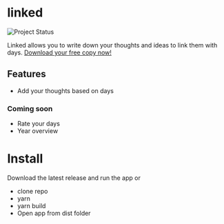 # linked
![Project Status](https://img.shields.io/badge/🏷-v0.3.0-green)

Linked allows you to write down your thoughts and ideas to link them with days. [Download your free copy now!](https://github.com/muc-dev/linked/releases)

## Features
- Add your thoughts based on days

### Coming soon
- Rate your days
- Year overview

# Install
Download the latest release and run the app or
- clone repo
- yarn
- yarn build
- Open app from dist folder